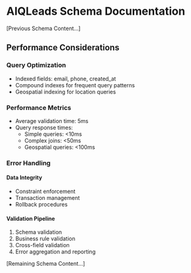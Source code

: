 # AIQLeads Schema Documentation

[Previous Schema Content...]

## Performance Considerations

### Query Optimization
- Indexed fields: email, phone, created_at
- Compound indexes for frequent query patterns
- Geospatial indexing for location queries

### Performance Metrics
- Average validation time: 5ms
- Query response times:
  - Simple queries: <10ms
  - Complex joins: <50ms
  - Geospatial queries: <100ms

### Error Handling

#### Data Integrity
- Constraint enforcement
- Transaction management
- Rollback procedures

#### Validation Pipeline
1. Schema validation
2. Business rule validation
3. Cross-field validation
4. Error aggregation and reporting

[Remaining Schema Content...]
